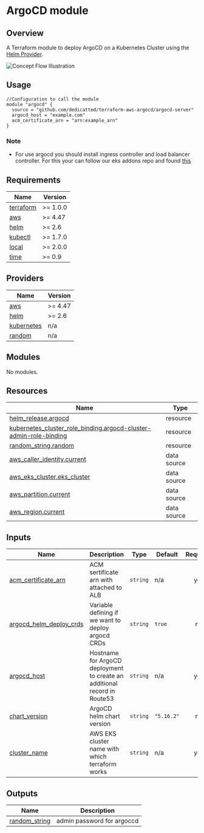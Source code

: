 # ArgoCD module
## Overview
A Terraform module to deploy ArgoCD on a Kubernetes Cluster using the [Helm Provider](https://registry.terraform.io/providers/hashicorp/helm).

![Concept Flow Illustration](https://res.cloudinary.com/qunux/image/upload/v1642563762/terraform_kubernetes_argocd_mtze07.svg)
## Usage
```hcl
//Configuration to call the module
module "argocd" {
  source = "github.com/dedicatted/terraform-aws-argocd/argocd-server"
  argocd_host = "example.com"
  acm_certificate_arn = "arn:example_arn"
}
```
### Note
* For use argocd you should install ingress controller and load balancer controller. For this your can follow our eks addons repo and found [this](https://github.com/dedicatted/terraform-aws-eks-addons)

## Requirements

| Name | Version |
|------|---------|
| <a name="requirement_terraform"></a> [terraform](#requirement\_terraform) | >= 1.0.0 |
| <a name="requirement_aws"></a> [aws](#requirement\_aws) | >= 4.47 |
| <a name="requirement_helm"></a> [helm](#requirement\_helm) | >= 2.6 |
| <a name="requirement_kubectl"></a> [kubectl](#requirement\_kubectl) | >= 1.7.0 |
| <a name="requirement_local"></a> [local](#requirement\_local) | >= 2.0.0 |
| <a name="requirement_time"></a> [time](#requirement\_time) | >= 0.9 |

## Providers

| Name | Version |
|------|---------|
| <a name="provider_aws"></a> [aws](#provider\_aws) | >= 4.47 |
| <a name="provider_helm"></a> [helm](#provider\_helm) | >= 2.6 |
| <a name="provider_kubernetes"></a> [kubernetes](#provider\_kubernetes) | n/a |
| <a name="provider_random"></a> [random](#provider\_random) | n/a |

## Modules

No modules.

## Resources

| Name | Type |
|------|------|
| [helm_release.argocd](https://registry.terraform.io/providers/hashicorp/helm/latest/docs/resources/release) | resource |
| [kubernetes_cluster_role_binding.argocd-cluster-admin-role-binding](https://registry.terraform.io/providers/hashicorp/kubernetes/latest/docs/resources/cluster_role_binding) | resource |
| [random_string.random](https://registry.terraform.io/providers/hashicorp/random/latest/docs/resources/string) | resource |
| [aws_caller_identity.current](https://registry.terraform.io/providers/hashicorp/aws/latest/docs/data-sources/caller_identity) | data source |
| [aws_eks_cluster.eks_cluster](https://registry.terraform.io/providers/hashicorp/aws/latest/docs/data-sources/eks_cluster) | data source |
| [aws_partition.current](https://registry.terraform.io/providers/hashicorp/aws/latest/docs/data-sources/partition) | data source |
| [aws_region.current](https://registry.terraform.io/providers/hashicorp/aws/latest/docs/data-sources/region) | data source |

## Inputs

| Name | Description | Type | Default | Required |
|------|-------------|------|---------|:--------:|
| <a name="input_acm_certificate_arn"></a> [acm\_certificate\_arn](#input\_acm\_certificate\_arn) | ACM sertificate arn with attached to ALB | `string` | n/a | yes |
| <a name="input_argocd_helm_deploy_crds"></a> [argocd\_helm\_deploy\_crds](#input\_argocd\_helm\_deploy\_crds) | Variable defining if we want to deploy argocd CRDs | `string` | `true` | no |
| <a name="input_argocd_host"></a> [argocd\_host](#input\_argocd\_host) | Hostname for ArgoCD deployment to create an additional record in Route53 | `string` | n/a | yes |
| <a name="input_chart_version"></a> [chart\_version](#input\_chart\_version) | ArgoCD helm chart version | `string` | `"5.16.2"` | no |
| <a name="input_cluster_name"></a> [cluster\_name](#input\_cluster\_name) | AWS EKS cluster name with which terraform works | `string` | n/a | yes |

## Outputs

| Name | Description |
|------|-------------|
| <a name="output_random_string"></a> [random\_string](#output\_random\_string) | admin password for argoccd |
